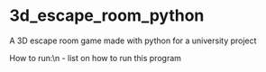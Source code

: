 # 3d_escape_room_python
A 3D escape room game made with python for a university project

How to run:\n
    - list on how to run this program